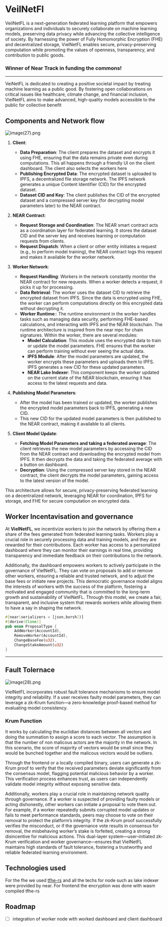 # VeilNetFl
VeilNetFL is a next-generation federated learning platform that empowers organizations and individuals to securely collaborate on machine learning models, preserving data privacy while advancing the collective intelligence of society. By harnessing the power of Fully Homomorphic Encryption (FHE) and decentralized storage, VielNetFL enables secure, privacy-preserving computation while promoting the values of openness, transparency, and contribution to public goods.

### Winner of Near Track in funding the commons!
****
VeiNetFL is dedicated to creating a positive societal impact by treating machine learning as a public good. By fostering open collaborations on critical issues like healthcare, climate change, and financial inclusion, VielNetFL aims to make advanced, high-quality models accessible to the public for collective benefit

## Components and Network flow

![image(27).png](https://cdn.dorahacks.io/static/files/19305ef774024b9e11ccf9c4769929db.png)


1. **Client**:
   - **Data Preparation**: The client prepares the dataset and encrypts it using FHE, ensuring that the data remains private even during computations. This all happens through a friendly UI on the client dashboard. The client also selects the workers here
   - **Publishing Encrypted Data**: The encrypted dataset is uploaded to IPFS, a decentralized file storage network. The IPFS network generates a unique Content Identifier (CID) for the encrypted dataset.
   - **Dataset CID and Key**: The client publishes the CID of the encrypted dataset and a compressed server key (for decrypting model parameters later) to the NEAR contract.

1. **NEAR Contract**:
   - **Request Storage and Coordination**: The NEAR smart contract acts as a coordination layer for federated learning. It stores the dataset CID and the server key and receives learning or computation requests from clients.
   - **Request Dispatch**: When a client or other entity initiates a request (e.g., to perform model training), the NEAR contract logs this request and makes it available for the worker network.

1. **Worker Network**:
   - **Request Handling**: Workers in the network constantly monitor the NEAR contract for new requests. When a worker detects a request, it picks it up for processing.
   - **Data Retrieval**: The worker uses the dataset CID to retrieve the encrypted dataset from IPFS. Since the data is encrypted using FHE, the worker can perform computations directly on this encrypted data without decrypting it.
   - **Worker Runtime**::  The runtime environment in the worker handles tasks such as managing data security, performing FHE-based calculations, and interacting with IPFS and the NEAR blockchain. The runtime architecture is inspired from the near mpc for chain signatures. Within the worker, there are several modules:
     - **Model Calculation**: This module uses the encrypted data to train or update the model parameters. FHE ensures that the worker can perform training without ever seeing the actual data.
     - **IPFS Module**: After the model parameters are updated, the worker encrypts these parameters and uploads them to IPFS. IPFS generates a new CID for these updated parameters.
     - **NEAR Lake Indexer**: This component keeps the worker updated on the current state of the NEAR blockchain, ensuring it has access to the latest requests and data.


1. **Publishing Model Parameters**:
   - After the model has been trained or updated, the worker publishes the encrypted model parameters back to IPFS, generating a new CID.
   - This new CID for the updated model parameters is then published to the NEAR contract, making it available to all clients.

1. **Client Model Update**:
   - **Fetching Model Parameters and taking a federated average**: The client retrieves the new model parameters by accessing the CID from the NEAR contract and downloading the encrypted model from IPFS. It then decrypts the data and taking the federated average with a button on dashboard.
   - **Decryption**: Using the compressed server key stored in the NEAR contract, the client decrypts the model parameters, gaining access to the latest version of the model.


This architecture allows for secure, privacy-preserving federated learning on a decentralized network, leveraging NEAR for coordination, IPFS for storage, and FHE for secure computation on encrypted data.


## Worker Incentavisation and governance

At **VielNetFL**, we incentivize workers to join the network by offering them a share of the fees generated from federated learning tasks. Workers play a crucial role in securely processing data and training models, and they are rewarded for their contributions. Each worker has access to a personalized dashboard where they can monitor their earnings in real time, providing transparency and immediate feedback on their contributions to the network. 

Additionally, the dashboard empowers workers to actively participate in the governance of VielNetFL. They can vote on proposals to add or remove other workers, ensuring a reliable and trusted network, and to adjust the base fees or initiate new projects. This democratic governance model aligns the interests of workers with the success of the platform, fostering a motivated and engaged community that is committed to the long-term growth and sustainability of VielNetFL. Through this model, we create a fair, transparent, and inclusive system that rewards workers while allowing them to have a say in shaping the network.
```rust
#[near(serializers = [json,borsh])]
#[derive(Clone)]
pub enum ProposalType {
    AddWorker(AccountId),
    RemoveWorker(AccountId),
    ChangeBaseFee(u32),
    ChangeStakeAmount(u32)
}
```
****
##  Fault Tolernace

![image(28).png](https://cdn.dorahacks.io/static/files/1930601615c8e048c837302482ca32e7.png)

VielNetFL incorporates robust fault tolerance mechanisms to ensure model integrity and reliability. If a user receives faulty model parameters, they can leverage a zk-Krum function—a zero-knowledge proof-based method for evaluating model consistency. 

### Krum Function
It works by calculating the euclidian distances between all vectors and doing the summation to assign a score to each vector. The assumption is that the number of non malicous actors are the majority in the network. In this scenario, the score of majority of vectors would be small since they would be bunched together and the malicous vectors would be outliers. 

Through the frontend or a locally compiled binary, users can generate a zk-Krum proof to verify that the received parameters deviate significantly from the consensus model, flagging potential malicious behavior by a worker. This verification process enhances trust, as users can independently validate model integrity without exposing sensitive data.

Additionally, workers play a crucial role in maintaining network quality through governance. If a worker is suspected of providing faulty models or acting dishonestly, other workers can initiate a proposal to vote them out. For example, if a worker repeatedly submits corrupted model updates or fails to meet performance standards, peers may choose to vote on their removal to protect the platform’s integrity. If the zk-Krum proof successfully verifies the misconduct, or if the governance vote results in consensus for removal, the misbehaving worker’s stake is forfeited, creating a strong disincentive for malicious actions. This dual-layer system—user-initiated zk-Krum verification and worker governance—ensures that VielNetFL maintains high standards of fault tolerance, fostering a trustworthy and reliable federated learning environment. 

## Technologies used

For the fhe we used [tfhe-rs](https://github.com/zama-ai/tfhe-rs]) and all the techs for node such as lake indexer were provided by near.
For frontend the encryption was done with wasm compiled tfhe-rs


## Roadmap
- [ ] integration of worker node with worked dashboard and client dashboard
